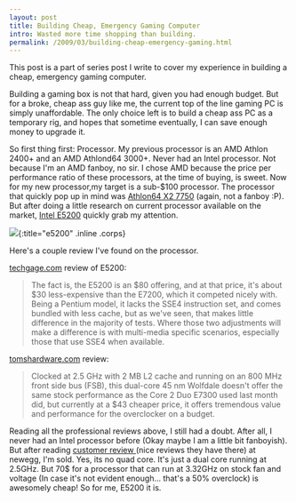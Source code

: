 ```yaml
---
layout: post
title: Building Cheap, Emergency Gaming Computer
intro: Wasted more time shopping than building.
permalink: /2009/03/building-cheap-emergency-gaming.html 
---
```

This post is a part of series post I write to cover my experience in building
a cheap, emergency gaming computer.

Building a gaming box is not that hard, given you had enough budget. But for a
broke, cheap ass guy like me, the current top of the line gaming PC is simply
unaffordable. The only choice left is to build a cheap ass PC as a
temporary rig, and hopes that sometime eventually, I can save enough money to
upgrade it.

So first thing first: Processor. My previous processor is an AMD Athlon 2400+
and an AMD Athlond64 3000+. Never had an Intel processor. Not because I'm an
AMD fanboy, no sir. I chose AMD because the price per performance ratio of
these processors, at the time of buying, is sweet. Now for my new
processor,my target is a sub-$100 processor. The processor that quickly pop up
in mind was [Athlon64 X2 7750][7] (again, not a fanboy :P). But after doing a
little research on current processor available on the market, [Intel E5200][8]
quickly grab my attention.

   [7]: http://www.newegg.com/Product/Product.aspx?Item=N82E16819103300&Tpk=Athlon64%20X2%207750 (NewEgg Spec)
   [8]: http://www.newegg.com/Product/Product.aspx?Item=N82E16819116072 (NewEgg Specification)

![][9]{:title="e5200" .inline .corps}

   [9]: http://docs.google.com/File?id=dgk6cm8n_10fm9d6kc3_b

Here's a couple review I've found on the processor.

[techgage.com][10] review of E5200: 

   [10]: http://techgage.com/article/intel_pentium_dual-core_e5200/

> The fact is, the E5200 is an $80 offering, and at that price, it's about $30 less-expensive than the E7200, which it competed nicely with. Being a Pentium model, it lacks the SSE4 instruction set, and comes bundled with less cache, but as we've seen, that makes little difference in the majority of tests. Where those two adjustments will make a difference is with multi-media specific scenarios, especially those that use SSE4 when available.

[tomshardware.com][11] review:

   [11]: http://www.tomshardware.com/reviews/overclock-e5200-radeon,2144-2.html

> Clocked at 2.5 GHz with 2 MB L2 cache and running on an 800 MHz front side bus (FSB), this dual-core 45 nm Wolfdale doesn't offer the same stock performance as the Core 2 Duo E7300 used last month did, but currently at a $43 cheaper price, it offers tremendous value and performance for the overclocker on a budget.

Reading all the professional reviews above, I still had a doubt. After all, I
never had an Intel processor before (Okay maybe I am a little bit fanboyish).
But after reading [customer review ][12](nice reviews they have there) at
newegg, I'm sold. Yes, its no quad core. It's just a dual core running at
2.5GHz. But 70$ for a processor that can run at 3.32GHz on stock fan and
voltage (In case it's not evident enough... that's a 50% overclock) is
awesomely cheap! So for me, E5200 it is.  

   [12]: http://www.newegg.com/Product/ProductReview.aspx?Item=N82E16819116072
